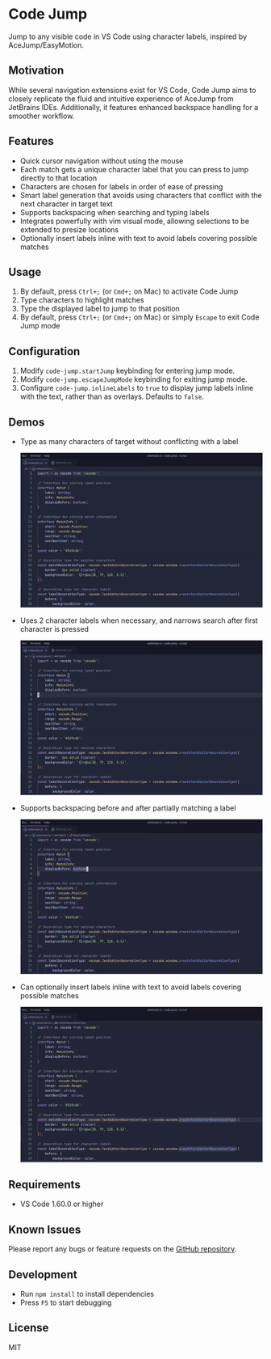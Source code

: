 # Code Jump

Jump to any visible code in VS Code using character labels, inspired by AceJump/EasyMotion.

## Motivation

While several navigation extensions exist for VS Code, Code Jump aims to closely replicate the fluid and intuitive experience of AceJump from JetBrains IDEs. Additionally, it features enhanced backspace handling for a smoother workflow.

## Features

- Quick cursor navigation without using the mouse
- Each match gets a unique character label that you can press to jump directly to that location
- Characters are chosen for labels in order of ease of pressing
- Smart label generation that avoids using characters that conflict with the next character in target text
- Supports backspacing when searching and typing labels
- Integrates powerfully with vim visual mode, allowing selections to be extended to presize locations
- Optionally insert labels inline with text to avoid labels covering possible matches

## Usage

1. By default, press `Ctrl+;` (or `Cmd+;` on Mac) to activate Code Jump
2. Type characters to highlight matches
3. Type the displayed label to jump to that position
4. By default, press `Ctrl+;` (or `Cmd+;` on Mac) or simply `Escape` to exit Code Jump mode

## Configuration

1. Modify `code-jump.startJump` keybinding for entering jump mode.
2. Modify `code-jump.escapeJumpMode` keybinding for exiting jump mode.
3. Configure `code-jump.inlineLabels` to `true` to display jump labels inline with the text, rather than as overlays. Defaults to `false`.

## Demos

- Type as many characters of target without conflicting with a label

  ![search](media/search.gif)

- Uses 2 character labels when necessary, and narrows search after first character is pressed

  ![multi-char](media/multi-char.gif)

- Supports backspacing before and after partially matching a label

  ![backspace](media/backspace.gif)

- Can optionally insert labels inline with text to avoid labels covering possible matches

  ![inline](media/inline.gif)

## Requirements

- VS Code 1.60.0 or higher

## Known Issues

Please report any bugs or feature requests on the [GitHub repository](https://github.com/OxideOps/code-jump/issues).

## Development

- Run `npm install` to install dependencies
- Press `F5` to start debugging

## License

MIT 